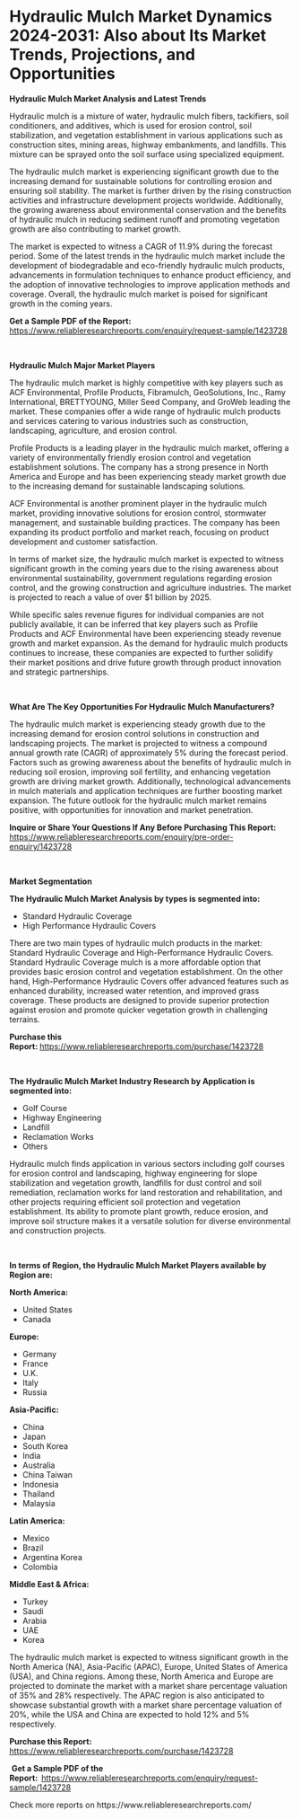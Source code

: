 <p><h1>Hydraulic Mulch Market Dynamics 2024-2031: Also about Its Market Trends, Projections, and Opportunities</h1></p><p><strong>Hydraulic Mulch Market Analysis and Latest Trends</strong></p>
<p><p>Hydraulic mulch is a mixture of water, hydraulic mulch fibers, tackifiers, soil conditioners, and additives, which is used for erosion control, soil stabilization, and vegetation establishment in various applications such as construction sites, mining areas, highway embankments, and landfills. This mixture can be sprayed onto the soil surface using specialized equipment.</p><p>The hydraulic mulch market is experiencing significant growth due to the increasing demand for sustainable solutions for controlling erosion and ensuring soil stability. The market is further driven by the rising construction activities and infrastructure development projects worldwide. Additionally, the growing awareness about environmental conservation and the benefits of hydraulic mulch in reducing sediment runoff and promoting vegetation growth are also contributing to market growth.</p><p>The market is expected to witness a CAGR of 11.9% during the forecast period. Some of the latest trends in the hydraulic mulch market include the development of biodegradable and eco-friendly hydraulic mulch products, advancements in formulation techniques to enhance product efficiency, and the adoption of innovative technologies to improve application methods and coverage. Overall, the hydraulic mulch market is poised for significant growth in the coming years.</p></p>
<p><strong>Get a Sample PDF of the Report:&nbsp;</strong> <a href="https://www.reliableresearchreports.com/enquiry/request-sample/1423728">https://www.reliableresearchreports.com/enquiry/request-sample/1423728</a></p>
<p>&nbsp;</p>
<p><strong>Hydraulic Mulch Major Market Players</strong></p>
<p><p>The hydraulic mulch market is highly competitive with key players such as ACF Environmental, Profile Products, Fibramulch, GeoSolutions, Inc., Ramy International, BRETTYOUNG, Miller Seed Company, and GroWeb leading the market. These companies offer a wide range of hydraulic mulch products and services catering to various industries such as construction, landscaping, agriculture, and erosion control.</p><p>Profile Products is a leading player in the hydraulic mulch market, offering a variety of environmentally friendly erosion control and vegetation establishment solutions. The company has a strong presence in North America and Europe and has been experiencing steady market growth due to the increasing demand for sustainable landscaping solutions.</p><p>ACF Environmental is another prominent player in the hydraulic mulch market, providing innovative solutions for erosion control, stormwater management, and sustainable building practices. The company has been expanding its product portfolio and market reach, focusing on product development and customer satisfaction.</p><p>In terms of market size, the hydraulic mulch market is expected to witness significant growth in the coming years due to the rising awareness about environmental sustainability, government regulations regarding erosion control, and the growing construction and agriculture industries. The market is projected to reach a value of over $1 billion by 2025.</p><p>While specific sales revenue figures for individual companies are not publicly available, it can be inferred that key players such as Profile Products and ACF Environmental have been experiencing steady revenue growth and market expansion. As the demand for hydraulic mulch products continues to increase, these companies are expected to further solidify their market positions and drive future growth through product innovation and strategic partnerships.</p></p>
<p>&nbsp;</p>
<p><strong>What Are The Key Opportunities For Hydraulic Mulch Manufacturers?</strong></p>
<p><p>The hydraulic mulch market is experiencing steady growth due to the increasing demand for erosion control solutions in construction and landscaping projects. The market is projected to witness a compound annual growth rate (CAGR) of approximately 5% during the forecast period. Factors such as growing awareness about the benefits of hydraulic mulch in reducing soil erosion, improving soil fertility, and enhancing vegetation growth are driving market growth. Additionally, technological advancements in mulch materials and application techniques are further boosting market expansion. The future outlook for the hydraulic mulch market remains positive, with opportunities for innovation and market penetration.</p></p>
<p><strong>Inquire or Share Your Questions If Any Before Purchasing This Report:</strong> <a href="https://www.reliableresearchreports.com/enquiry/pre-order-enquiry/1423728">https://www.reliableresearchreports.com/enquiry/pre-order-enquiry/1423728</a></p>
<p>&nbsp;</p>
<p><strong>Market Segmentation</strong></p>
<p><strong>The Hydraulic Mulch Market Analysis by types is segmented into:</strong></p>
<p><ul><li>Standard Hydraulic Coverage</li><li>High Performance Hydraulic Covers</li></ul></p>
<p><p>There are two main types of hydraulic mulch products in the market: Standard Hydraulic Coverage and High-Performance Hydraulic Covers. Standard Hydraulic Coverage mulch is a more affordable option that provides basic erosion control and vegetation establishment. On the other hand, High-Performance Hydraulic Covers offer advanced features such as enhanced durability, increased water retention, and improved grass coverage. These products are designed to provide superior protection against erosion and promote quicker vegetation growth in challenging terrains.</p></p>
<p><strong>Purchase this Report:&nbsp;</strong><a href="https://www.reliableresearchreports.com/purchase/1423728">https://www.reliableresearchreports.com/purchase/1423728</a></p>
<p>&nbsp;</p>
<p><strong>The Hydraulic Mulch Market Industry Research by Application is segmented into:</strong></p>
<p><ul><li>Golf Course</li><li>Highway Engineering</li><li>Landfill</li><li>Reclamation Works</li><li>Others</li></ul></p>
<p><p>Hydraulic mulch finds application in various sectors including golf courses for erosion control and landscaping, highway engineering for slope stabilization and vegetation growth, landfills for dust control and soil remediation, reclamation works for land restoration and rehabilitation, and other projects requiring efficient soil protection and vegetation establishment. Its ability to promote plant growth, reduce erosion, and improve soil structure makes it a versatile solution for diverse environmental and construction projects.</p></p>
<p>&nbsp;</p>
<p><strong>In terms of Region, the Hydraulic Mulch Market Players available by Region are:</strong></p>
<p>
    <p> <strong> North America: </strong>
        <ul>
            <li>United States</li>
            <li>Canada</li>
        </ul>
        </p> 
    <p> <strong> Europe: </strong>
        <ul>
            <li>Germany</li>
            <li>France</li>
            <li>U.K.</li>
            <li>Italy</li>
            <li>Russia</li>
        </ul>
        </p> 
    <p> <strong> Asia-Pacific: </strong>
        <ul>
            <li>China</li>
            <li>Japan</li>
            <li>South Korea</li>
            <li>India</li>
            <li>Australia</li>
            <li>China Taiwan</li>
            <li>Indonesia</li>
            <li>Thailand</li>
            <li>Malaysia</li>
        </ul>
        </p> 
    <p> <strong> Latin America: </strong>
        <ul>
            <li>Mexico</li>
            <li>Brazil</li>
            <li>Argentina Korea</li>
            <li>Colombia</li>
        </ul>
        </p> 
    <p> <strong> Middle East & Africa: </strong>
        <ul>
            <li>Turkey</li>
            <li>Saudi</li>
            <li>Arabia</li>
            <li>UAE</li>
            <li>Korea</li>
        </ul>
    </p>
    </p>
<p><p>The hydraulic mulch market is expected to witness significant growth in the North America (NA), Asia-Pacific (APAC), Europe, United States of America (USA), and China regions. Among these, North America and Europe are projected to dominate the market with a market share percentage valuation of 35% and 28% respectively. The APAC region is also anticipated to showcase substantial growth with a market share percentage valuation of 20%, while the USA and China are expected to hold 12% and 5% respectively.</p></p>
<p><strong>Purchase this Report: </strong><a href="https://www.reliableresearchreports.com/purchase/1423728">https://www.reliableresearchreports.com/purchase/1423728</a></p>
<p>&nbsp;<strong>Get a Sample PDF of the Report:&nbsp;&nbsp;</strong><a href="https://www.reliableresearchreports.com/enquiry/request-sample/1423728">https://www.reliableresearchreports.com/enquiry/request-sample/1423728</a></p>
<p><strong></strong></p>
<p>Check more reports on https://www.reliableresearchreports.com/</p>